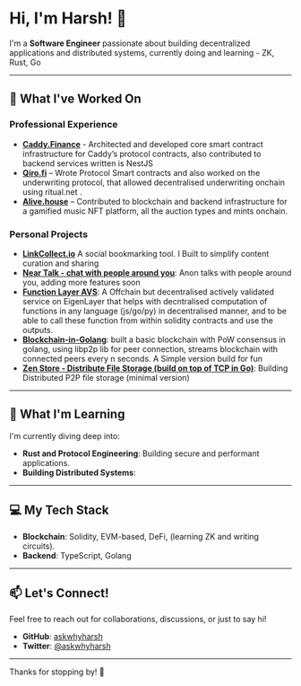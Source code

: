 # Hi, I'm Harsh! 👋  

I'm a **Software Engineer** passionate about building decentralized applications and distributed systems, currently doing and learning -  ZK, Rust, Go

---

## 🚀 What I've Worked On  

### Professional Experience  
- **[Caddy.Finance](https://caddy.finance)** - Architected and developed core smart contract infrastructure for Caddy’s protocol contracts, also contributed to backend services written is NestJS
- **[Qiro.fi](https://qiro.fi)** – Wrote Protocol Smart contracts and also worked on the underwriting protocol, that allowed decentralised underwriting onchain using ritual.net . 
- **[Alive.house](https://www.linkedin.com/company/alivemusic/)** – Contributed to blockchain and backend infrastructure for a gamified music NFT platform, all the auction types and mints onchain.   

### Personal Projects  
  - **[LinkCollect.io](https://linkcollect.io)** A social bookmarking tool. I Built to simplify content curation and sharing
  - **[Near Talk - chat with people around you](https://github.com/askwhyharsh/neartalk)**: Anon talks with people around you, adding more features soon
  - **[Function Layer AVS](https://github.com/askwhyharsh/function_layer_AVS)**: A Offchain but decentralised actively validated service on EigenLayer that helps with decntralised computation of functions in any language (js/go/py) in decentralised manner, and to be able to call these function from within solidity contracts and use the outputs. 
  - **[Blockchain-in-Golang](https://github.com/askwhyharsh/blockchain-with-libp2p)**: built a basic blockchain with PoW consensus in golang, using libp2p lib for peer connection, streams blockchain with connected peers every n seconds. A Simple version build for fun
  - **[Zen Store - Distribute File Storage (build on top of TCP in Go)](https://github.com/askwhyharsh/zen-store)**: Building Distributed P2P file storage (minimal version)

  

---

## 🌱 What I'm Learning  
I'm currently diving deep into:  
- **Rust and Protocol Engineering**: Building secure and performant applications.
- **Building Distributed Systems**:   

---

## 💻 My Tech Stack  
- **Blockchain**: Solidity, EVM-based, DeFi, (learning ZK and writing circuits).  
- **Backend**: TypeScript, Golang

---

## 📫 Let's Connect!  
Feel free to reach out for collaborations, discussions, or just to say hi!  
- **GitHub**: [askwhyharsh](https://github.com/askwhyharsh)  
- **Twitter**: [@askwhyharsh](https://twitter.com/askwhyharsh)  

---

Thanks for stopping by! 🚀  
